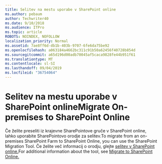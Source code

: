 ```yaml
---
title: Selitev na mestu uporabe v SharePoint online
ms.author: pebaum
author: Techwriter40
ms.date: 9/10/2018
ms.audience: ITPro
ms.topic: article
ROBOTS: NOINDEX, NOFOLLOW
localization_priority: Normal
ms.assetid: 7ae8ff6d-db1b-403b-9707-6fe6da75be92
ms.openlocfilehash: a063184a4662bc311c91b50a62456f40728b854d
ms.sourcegitcommit: a65d196d00adb70045af5caca9828fe44b951f61
ms.translationtype: MT
ms.contentlocale: sl-SI
ms.lasthandoff: 09/04/2019
ms.locfileid: "36754064"
---
```

# <a name="migrate-on-premises-to-sharepoint-online"></a><span data-ttu-id="b63dc-102">Selitev na mestu uporabe v SharePoint online</span><span class="sxs-lookup"><span data-stu-id="b63dc-102">Migrate On-premises to SharePoint Online</span></span>

<span data-ttu-id="b63dc-103">Če želite preseliti iz krajevne SharePointove gruče v SharePoint online, lahko uporabite SharePointovo orodje za selitev.</span><span class="sxs-lookup"><span data-stu-id="b63dc-103">To migrate from an on-premises SharePoint Farm to SharePoint Online, you can use the SharePoint Migration Tool.</span></span> <span data-ttu-id="b63dc-104">Če želite več informacij o orodju, glejte [selitev v SharePoint online.](https://go.microsoft.com/fwlink/?linkid=2019574)</span><span class="sxs-lookup"><span data-stu-id="b63dc-104">For additional information about the tool, see [Migrate to SharePoint Online.](https://go.microsoft.com/fwlink/?linkid=2019574)</span></span>
  

